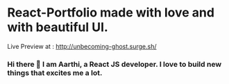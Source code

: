 # React-Portfolio made with love and with beautiful UI.

Live Preview at : http://unbecoming-ghost.surge.sh/

### Hi there 👋 I am Aarthi, a React JS developer. I love to build new things that excites me a lot.
